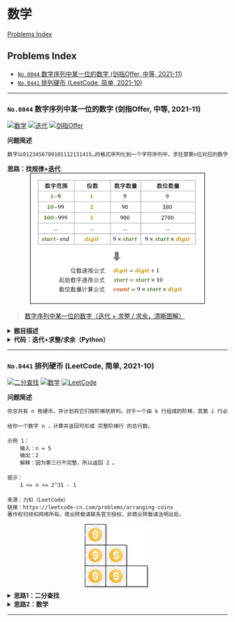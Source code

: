 # 数学

[Problems Index](#problems-index)

<!-- Tag: 数学 -->

Problems Index
---
- [`No.0044` 数字序列中某一位的数字 (剑指Offer, 中等, 2021-11)](#no0044-数字序列中某一位的数字-剑指offer-中等-2021-11)
- [`No.0441` 排列硬币 (LeetCode, 简单, 2021-10)](#no0441-排列硬币-leetcode-简单-2021-10)

---

### `No.0044` 数字序列中某一位的数字 (剑指Offer, 中等, 2021-11)


[![数学](https://img.shields.io/badge/数学-lightgray.svg)](基础-数学.md)
[![迭代](https://img.shields.io/badge/迭代-lightgray.svg)](算法-递归(迭代).md)
[![剑指Offer](https://img.shields.io/badge/剑指Offer-lightgray.svg)](题集-剑指Offer.md)

<!-- Tag: 数学、迭代 -->

<summary><b>问题简述</b></summary>

```txt
数字以0123456789101112131415…的格式序列化到一个字符序列中，求任意第n位对应的数字。
```

<summary><b>思路：找规律+迭代</b></summary>

<div align="center"><img src="../_assets/剑指Offer_0044_中等_数字序列中某一位的数字.png" height="300" /></div>

> [数字序列中某一位的数字（迭代 + 求整 / 求余，清晰图解）](https://leetcode-cn.com/problems/shu-zi-xu-lie-zhong-mou-yi-wei-de-shu-zi-lcof/solution/mian-shi-ti-44-shu-zi-xu-lie-zhong-mou-yi-wei-de-6/)

<details><summary><b>题目描述</b></summary>

```txt
数字以0123456789101112131415…的格式序列化到一个字符序列中。在这个序列中，第5位（从下标0开始计数）是5，第13位是1，第19位是4，等等。

请写一个函数，求任意第n位对应的数字。

示例 1：
    输入：n = 3
    输出：3
示例 2：
    输入：n = 11
    输出：0
 
限制：
    0 <= n < 2^31

来源：力扣（LeetCode）
链接：https://leetcode-cn.com/problems/shu-zi-xu-lie-zhong-mou-yi-wei-de-shu-zi-lcof
著作权归领扣网络所有。商业转载请联系官方授权，非商业转载请注明出处。
```

<!-- <div align="center"><img src="../_assets/xxx.png" height="300" /></div> -->

</details>


<details><summary><b>代码：迭代+求整/求余（Python）</b></summary>

```python
class Solution:
    def findNthDigit(self, n: int) -> int:
        digit, start, count = 1, 1, 9
        while n > count:  # 1. 计算所属区间，如 1~9、10~99、100~999、... 等
            n -= count
            start *= 10
            digit += 1
            count = 9 * start * digit
        num = start + (n - 1) // digit  # 2. 计算属于区间中的哪个数字
        idx = (n - 1) % digit  # 3. 计算在该数字的第几位
        return int(str(num)[idx])  # 4. 返回结果

```
> [数字序列中某一位的数字（迭代 + 求整 / 求余，清晰图解）](https://leetcode-cn.com/problems/shu-zi-xu-lie-zhong-mou-yi-wei-de-shu-zi-lcof/solution/mian-shi-ti-44-shu-zi-xu-lie-zhong-mou-yi-wei-de-6/)

</details>

---
### `No.0441` 排列硬币 (LeetCode, 简单, 2021-10)


[![二分查找](https://img.shields.io/badge/二分查找-lightgray.svg)](算法-二分查找.md)
[![数学](https://img.shields.io/badge/数学-lightgray.svg)](基础-数学.md)
[![LeetCode](https://img.shields.io/badge/LeetCode-lightgray.svg)](题集-LeetCode.md)

<!-- Tag: 二分查找、数学 -->

<summary><b>问题简述</b></summary>

```txt
你总共有 n 枚硬币，并计划将它们按阶梯状排列。对于一个由 k 行组成的阶梯，其第 i 行必须正好有 i 枚硬币。阶梯的最后一行 可能 是不完整的。

给你一个数字 n ，计算并返回可形成 完整阶梯行 的总行数。

示例 1：
    输入：n = 5
    输出：2
    解释：因为第三行不完整，所以返回 2 。

提示：
    1 <= n <= 2^31 - 1

来源：力扣（LeetCode）
链接：https://leetcode-cn.com/problems/arranging-coins
著作权归领扣网络所有。商业转载请联系官方授权，非商业转载请注明出处。
```

<div align="center"><img src="../_assets/arrangecoins1-grid.jpeg" height="150" /></div>


<details><summary><b>思路1：二分查找</b></summary>

- 因为时间复杂度为 `O(logN)`，所以直接在 `[1, n]` 的范围里找即可

```python
class Solution:
    def arrangeCoins(self, n: int) -> int:
        left, right = 1, n
        while left < right:
            mid = (left + right + 1) // 2
            if mid * (mid + 1) <= 2 * n:
                left = mid
            else:
                right = mid - 1
        return left

```

</details>


<details><summary><b>思路2：数学</b></summary>

- 解方程 $(1+x)*x/2 = n$；
- 去掉小于 0 的解，保留：$x=(-1+\sqrt{8n+1})/2$

```python
class Solution:
    def arrangeCoins(self, n: int) -> int:
        return int((-1 + (8 * n + 1) ** 0.5) / 2)
```

</details>

---
